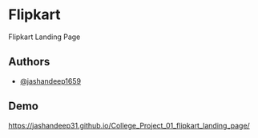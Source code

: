 
# Flipkart
Flipkart Landing Page



## Authors

- [@jashandeep1659](https://www.github.com/jashandeep1659)


## Demo

https://jashandeep31.github.io/College_Project_01_flipkart_landing_page/

